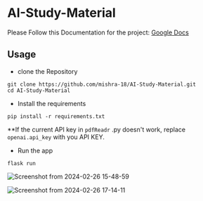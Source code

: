 # AI-Study-Material

Please Follow this Documentation for the project: [Google Docs](https://docs.google.com/document/d/1AMN7szc18_8fFHQ2gmqQJc3NyF7GEQIE2DTRakkpNmg/edit?usp=sharing)

## Usage

* clone the Repository
```
git clone https://github.com/mishra-18/AI-Study-Material.git
cd AI-Study-Material
```
* Install the requirements
```
pip install -r requirements.txt
```

**If the current API key in ```pdfReadr``` .py doesn't work, replace ```openai.api_key``` with you API KEY.

* Run the app
```
flask run
```

![Screenshot from 2024-02-26 15-48-59](https://github.com/mishra-18/AI-Study-Material/assets/155224614/d3628b71-95fe-4a9b-a3c1-bf179b584571)

![Screenshot from 2024-02-26 17-14-11](https://github.com/mishra-18/AI-Study-Material/assets/155224614/4146bc29-48c6-4f0d-a9c0-92d22611716c)

